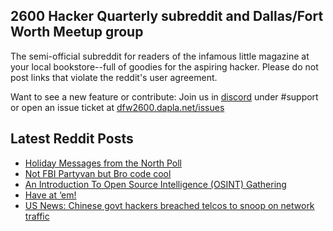 ## 2600 Hacker Quarterly subreddit and Dallas/Fort Worth Meetup group
The semi-official subreddit for readers of the infamous little magazine at your local bookstore--full of goodies for the aspiring hacker. Please do not post links that violate the reddit's user agreement.

Want to see a new feature or contribute: 
Join us in [discord](https://dfw2600.dapla.net/chat) under #support or open an issue ticket at [dfw2600.dapla.net/issues](https://dfw2600.dapla.net/issues)

## Latest Reddit Posts
<!-- BLOG-POST-LIST:START -->
- [Holiday Messages from the North Poll](https://www.reddit.com/r/2600/comments/zv1csb/holiday_messages_from_the_north_poll/)
- [Not FBI Partyvan but Bro code cool](https://www.reddit.com/r/2600/comments/zu0goc/not_fbi_partyvan_but_bro_code_cool/)
- [An Introduction To Open Source Intelligence (OSINT) Gathering](https://www.reddit.com/r/2600/comments/zu06mc/an_introduction_to_open_source_intelligence_osint/)
- [Have at ‘em!](https://www.reddit.com/r/2600/comments/zso4vv/have_at_em/)
- [US News: Chinese govt hackers breached telcos to snoop on network traffic](https://www.reddit.com/r/2600/comments/zp1jxx/us_news_chinese_govt_hackers_breached_telcos_to/)
<!-- BLOG-POST-LIST:END -->
